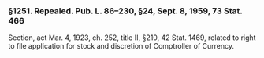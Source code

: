 ### §1251. Repealed. Pub. L. 86–230, §24, Sept. 8, 1959, 73 Stat. 466 ###

Section, act Mar. 4, 1923, ch. 252, title II, §210, 42 Stat. 1469, related to right to file application for stock and discretion of Comptroller of Currency.